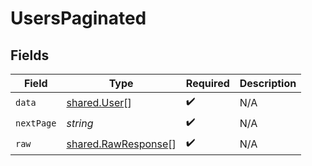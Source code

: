 # UsersPaginated


## Fields

| Field                                                             | Type                                                              | Required                                                          | Description                                                       |
| ----------------------------------------------------------------- | ----------------------------------------------------------------- | ----------------------------------------------------------------- | ----------------------------------------------------------------- |
| `data`                                                            | [shared.User](../../../sdk/models/shared/user.md)[]               | :heavy_check_mark:                                                | N/A                                                               |
| `nextPage`                                                        | *string*                                                          | :heavy_check_mark:                                                | N/A                                                               |
| `raw`                                                             | [shared.RawResponse](../../../sdk/models/shared/rawresponse.md)[] | :heavy_check_mark:                                                | N/A                                                               |